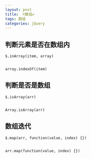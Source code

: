 ```yaml
---
layout: post
title:  ©️数组✔︎
tags: 数组
categories: jQuery
---
```







## 判断元素是否在数组内
	$.inArray(item, array)
	

	array.indexOf(item)



## 判断是否是数组
	$.isArray(arr)
	

	Array.isArray(arr)




## 数组迭代
	$.map(arr, function(value, index) {})
	

	arr.map(function(value, index) {})




